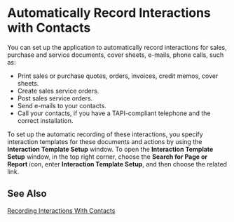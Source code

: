 <properties
                pageTitle="Automatically Record Interactions with Contacts | Project “Madeira”"
                description="Describes how to automatically record interactions with contacts in Project “Madeira”"
                services="project-madeira"
                documentationCenter=""
                authors="jswymer"
/>
<tags
    ms.service="project-madeira"
    ms.topic="article"
    ms.devlang="na"
    ms.topic="article"
    ms.tgt_pltfrm="na"
    ms.workload="Madeira"
    ms.date="05/12/2016"
    ms.author="jswymer" />

# Automatically Record Interactions with Contacts
You can set up the application to automatically record interactions for sales, purchase and service documents, cover sheets, e-mails, phone calls, such as:

* Print sales or purchase quotes, orders, invoices, credit memos, cover sheets.
* Create sales service orders.
* Post sales service orders.
* Send e-mails to your contacts.
* Call your contacts, if you have a TAPI-compliant telephone and the correct installation.

To set up the automatic recording of these interactions, you specify interaction templates for these documents and actions by using the **Interaction Template Setup** window. To open the **Interaction Template Setup** window, in the top right corner, choose the **Search for Page or Report** icon, enter **Interaction Template Setup**, and then choose the related link.

## See Also
[Recording Interactions With Contacts](marketing-interactions.md)  
